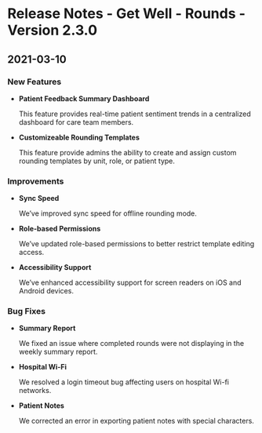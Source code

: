 # Release Notes - Get Well - Rounds - Version 2.3.0

## 2021-03-10

### New Features

* **Patient Feedback Summary Dashboard** 

    This feature provides real-time patient sentiment trends in a centralized dashboard for care team members.

* **Customizeable Rounding Templates** 

    This feature provide admins the ability to create and assign custom rounding templates by unit, role, or patient type.

### Improvements

* **Sync Speed** 

    We’ve improved sync speed for offline rounding mode.
  
* **Role-based Permissions** 

    We’ve updated role-based permissions to better restrict template editing access.

* **Accessibility Support** 

    We’ve enhanced accessibility support for screen readers on iOS and Android devices.
  
### Bug Fixes

* **Summary Report**

    We fixed an issue where completed rounds were not displaying in the weekly summary report.

* **Hospital Wi-Fi**

    We resolved a login timeout bug affecting users on hospital Wi-fi networks.

* **Patient Notes**

    We corrected an error in exporting patient notes with special characters.
